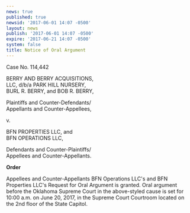```yaml
---
news: true
published: true
newsid: '2017-06-01 14:07 -0500'
layout: news
publish: '2017-06-01 14:07 -0500'
expire: '2017-06-21 14:07 -0500'
system: false
title: Notice of Oral Argument
---
```

Case No. 114,442

BERRY AND BERRY ACQUISITIONS,  
LLC, d/b/a PARK HILL NURSERY,  
BURL R. BERRY, and BOB R. BERRY,

Plaintiffs and Counter-Defendants/  
Appellants and Counter-Appellees,

v.

BFN PROPERTIES LLC, and  
BFN OPERATIONS LLC,

Defendants and Counter-Plaintiffs/  
Appellees and Counter-Appellants.

**Order**

Appellees and Counter-Appellants BFN Operations LLC's and BFN Properties LLC's Request for Oral Argument is granted. Oral argument before the Oklahoma Supreme Court in the above-styled cause is set for 10:00 a.m. on June 20, 2017, in the Supreme Court Courtroom located on the 2nd floor of the State Capitol.